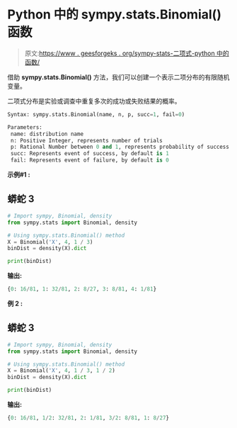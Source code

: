 # Python 中的 sympy.stats.Binomial()函数

> 原文:[https://www . geesforgeks . org/sympy-stats-二项式-python 中的函数/](https://www.geeksforgeeks.org/sympy-stats-binomial-function-in-python/)

借助 **sympy.stats.Binomial()** 方法，我们可以创建一个表示二项分布的有限随机变量。

二项式分布是实验或调查中重复多次的成功或失败结果的概率。

```py
Syntax: sympy.stats.Binomial(name, n, p, succ=1, fail=0)

Parameters:
 name: distribution name
 n: Positive Integer, represents number of trials
 p: Rational Number between 0 and 1, represents probability of success
 succ: Represents event of success, by default is 1
 fail: Represents event of failure, by default is 0

```

**示例#1 :**

## 蟒蛇 3

```py
# Import sympy, Binomial, density
from sympy.stats import Binomial, density

# Using sympy.stats.Binomial() method
X = Binomial('X', 4, 1 / 3)
binDist = density(X).dict

print(binDist)
```

**输出:**

```py
{0: 16/81, 1: 32/81, 2: 8/27, 3: 8/81, 4: 1/81}

```

**例 2 :**

## 蟒蛇 3

```py
# Import sympy, Binomial, density
from sympy.stats import Binomial, density

# Using sympy.stats.Binomial() method
X = Binomial('X', 4, 1 / 3, 1 / 2)
binDist = density(X).dict

print(binDist)
```

**输出:**

```py
{0: 16/81, 1/2: 32/81, 2: 1/81, 3/2: 8/81, 1: 8/27}

```